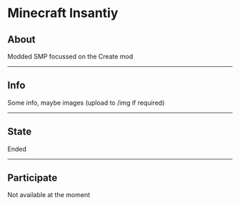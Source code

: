 # Minecraft Insantiy

## About
Modded SMP focussed on the Create mod

---

## Info
Some info, maybe images (upload to /img if required)

---

## State
Ended

---

## Participate
Not available at the moment

